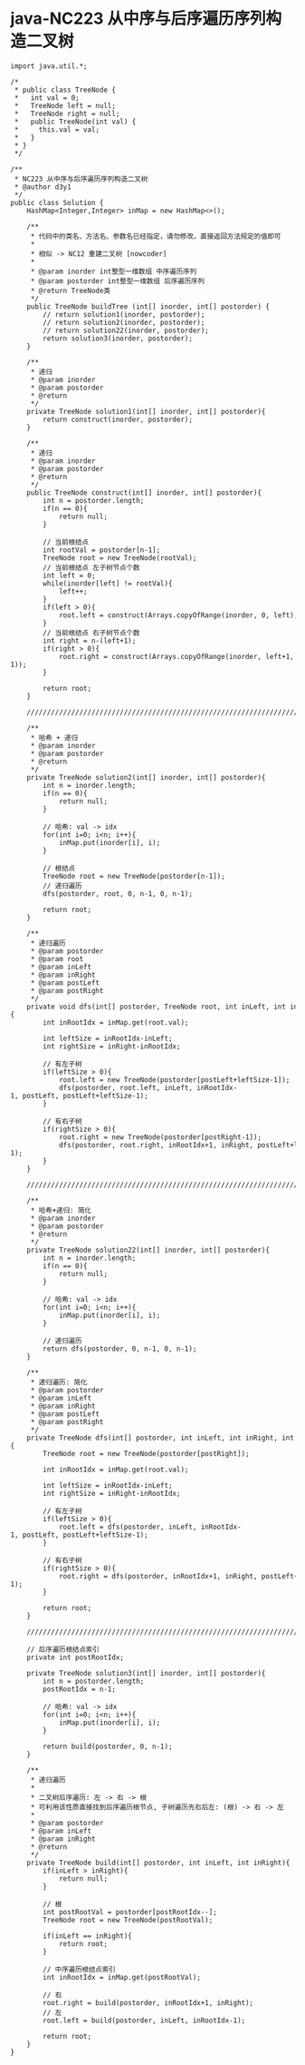 # java-NC223 从中序与后序遍历序列构造二叉树


    import java.util.*;
    
    /*
     * public class TreeNode {
     *   int val = 0;
     *   TreeNode left = null;
     *   TreeNode right = null;
     *   public TreeNode(int val) {
     *     this.val = val;
     *   }
     * }
     */
    
    /**
     * NC223 从中序与后序遍历序列构造二叉树
     * @author d3y1
     */
    public class Solution {
        HashMap<Integer,Integer> inMap = new HashMap<>();
    
        /**
         * 代码中的类名、方法名、参数名已经指定，请勿修改，直接返回方法规定的值即可
         *
         * 相似 -> NC12 重建二叉树 [nowcoder]
         *
         * @param inorder int整型一维数组 中序遍历序列
         * @param postorder int整型一维数组 后序遍历序列
         * @return TreeNode类
         */
        public TreeNode buildTree (int[] inorder, int[] postorder) {
            // return solution1(inorder, postorder);
            // return solution2(inorder, postorder);
            // return solution22(inorder, postorder);
            return solution3(inorder, postorder);
        }
    
        /**
         * 递归
         * @param inorder
         * @param postorder
         * @return
         */
        private TreeNode solution1(int[] inorder, int[] postorder){
            return construct(inorder, postorder);
        }
    
        /**
         * 递归
         * @param inorder
         * @param postorder
         * @return
         */
        public TreeNode construct(int[] inorder, int[] postorder){
            int n = postorder.length;
            if(n == 0){
                return null;
            }
    
            // 当前根结点
            int rootVal = postorder[n-1];
            TreeNode root = new TreeNode(rootVal);
            // 当前根结点 左子树节点个数
            int left = 0;
            while(inorder[left] != rootVal){
                left++;
            }
            if(left > 0){
                root.left = construct(Arrays.copyOfRange(inorder, 0, left), Arrays.copyOfRange(postorder, 0, left));
            }
            // 当前根结点 右子树节点个数
            int right = n-(left+1);
            if(right > 0){
                root.right = construct(Arrays.copyOfRange(inorder, left+1, n), Arrays.copyOfRange(postorder, left, n-1));
            }
    
            return root;
        }
    
        //////////////////////////////////////////////////////////////////////////////////////
    
        /**
         * 哈希 + 递归
         * @param inorder
         * @param postorder
         * @return
         */
        private TreeNode solution2(int[] inorder, int[] postorder){
            int n = inorder.length;
            if(n == 0){
                return null;
            }
    
            // 哈希: val -> idx
            for(int i=0; i<n; i++){
                inMap.put(inorder[i], i);
            }
    
            // 根结点
            TreeNode root = new TreeNode(postorder[n-1]);
            // 递归遍历
            dfs(postorder, root, 0, n-1, 0, n-1);
    
            return root;
        }
    
        /**
         * 递归遍历
         * @param postorder
         * @param root
         * @param inLeft
         * @param inRight
         * @param postLeft
         * @param postRight
         */
        private void dfs(int[] postorder, TreeNode root, int inLeft, int inRight, int postLeft, int postRight){
            int inRootIdx = inMap.get(root.val);
    
            int leftSize = inRootIdx-inLeft;
            int rightSize = inRight-inRootIdx;
    
            // 有左子树
            if(leftSize > 0){
                root.left = new TreeNode(postorder[postLeft+leftSize-1]);
                dfs(postorder, root.left, inLeft, inRootIdx-1, postLeft, postLeft+leftSize-1);
            }
    
            // 有右子树
            if(rightSize > 0){
                root.right = new TreeNode(postorder[postRight-1]);
                dfs(postorder, root.right, inRootIdx+1, inRight, postLeft+leftSize, postRight-1);
            }
        }
    
        //////////////////////////////////////////////////////////////////////////////////////
    
        /**
         * 哈希+递归: 简化
         * @param inorder
         * @param postorder
         * @return
         */
        private TreeNode solution22(int[] inorder, int[] postorder){
            int n = inorder.length;
            if(n == 0){
                return null;
            }
    
            // 哈希: val -> idx
            for(int i=0; i<n; i++){
                inMap.put(inorder[i], i);
            }
    
            // 递归遍历
            return dfs(postorder, 0, n-1, 0, n-1);
        }
    
        /**
         * 递归遍历: 简化
         * @param postorder
         * @param inLeft
         * @param inRight
         * @param postLeft
         * @param postRight
         */
        private TreeNode dfs(int[] postorder, int inLeft, int inRight, int postLeft, int postRight){
            TreeNode root = new TreeNode(postorder[postRight]);
            
            int inRootIdx = inMap.get(root.val);
    
            int leftSize = inRootIdx-inLeft;
            int rightSize = inRight-inRootIdx;
    
            // 有左子树
            if(leftSize > 0){
                root.left = dfs(postorder, inLeft, inRootIdx-1, postLeft, postLeft+leftSize-1);
            }
    
            // 有右子树
            if(rightSize > 0){
                root.right = dfs(postorder, inRootIdx+1, inRight, postLeft+leftSize, postRight-1);
            }
    
            return root;
        }
    
        //////////////////////////////////////////////////////////////////////////////////////
    
        // 后序遍历根结点索引
        private int postRootIdx;
    
        private TreeNode solution3(int[] inorder, int[] postorder){
            int n = postorder.length;
            postRootIdx = n-1;
    
            // 哈希: val -> idx
            for(int i=0; i<n; i++){
                inMap.put(inorder[i], i);
            }
    
            return build(postorder, 0, n-1);
        }
    
        /**
         * 递归遍历
         *
         * 二叉树后序遍历: 左 -> 右 -> 根
         * 可利用该性质直接找到后序遍历根节点, 子树遍历先右后左: (根) -> 右 -> 左
         *
         * @param postorder
         * @param inLeft
         * @param inRight
         * @return
         */
        private TreeNode build(int[] postorder, int inLeft, int inRight){
            if(inLeft > inRight){
                return null;
            }
    
            // 根
            int postRootVal = postorder[postRootIdx--];
            TreeNode root = new TreeNode(postRootVal);
    
            if(inLeft == inRight){
                return root;
            }
    
            // 中序遍历根结点索引
            int inRootIdx = inMap.get(postRootVal);
    
            // 右
            root.right = build(postorder, inRootIdx+1, inRight);
            // 左
            root.left = build(postorder, inLeft, inRootIdx-1);
    
            return root;
        }
    }

  

